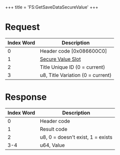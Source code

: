 +++
title = 'FS:GetSaveDataSecureValue'
+++

# Request

| Index Word | Description                                                         |
|------------|---------------------------------------------------------------------|
| 0          | Header code \[0x086600C0\]                                          |
| 1          | [Secure Value Slot](Filesystem_services#SecureValueSlot "wikilink") |
| 2          | Title Unique ID (0 = current)                                       |
| 3          | u8, Title Variation (0 = current)                                   |

# Response

| Index Word | Description                       |
|------------|-----------------------------------|
| 0          | Header code                       |
| 1          | Result code                       |
| 2          | u8, 0 = doesn't exist, 1 = exists |
| 3-4        | u64, Value                        |
